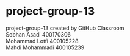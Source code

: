 # project-group-13
project-group-13 created by GitHub Classroom
<br>Sobhan Asadi 400170306
<br>Mohammad Lotfi 400105228
<br>Mahdi Mohammadi 400105239
